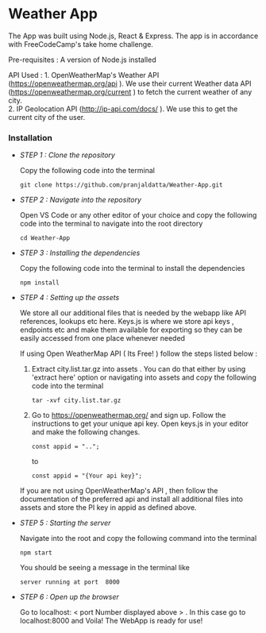 # Weather App 

The App was built using Node.js, React & Express. The app is in accordance with FreeCodeCamp's take home challenge.

Pre-requisites : A version of Node.js installed

API Used : 1. OpenWeatherMap's Weather API \(https://openweathermap.org/api \).
               We use their current Weather data API \(https://openweathermap.org/current \) to fetch the current weather of any                city.          
           2.  IP Geolocation API \(http://ip-api.com/docs/ \). We use this to get the current city of the user. 




### Installation

        

* *STEP 1 : Clone the repository*  
   
   Copy the following code into the terminal

  ```
  git clone https://github.com/pranjaldatta/Weather-App.git
  ```
  

* *STEP 2 : Navigate into the repository*
   
   Open VS Code or any other editor of your choice and copy the following code into the terminal to navigate into the root        directory  
   ```
   cd Weather-App
   ```
   
   
* *STEP 3 : Installing the dependencies*
    
   Copy the following code into the terminal to install the dependencies
   ```
   npm install
   ```
   
   
* *STEP 4 : Setting up the assets*

   We store all our additional files that is needed by the webapp like API references, lookups etc here. Keys.js is
   where we store api keys , endpoints etc and make them available for exporting so they can be easily accessed from one        place whenever needed
   
   If using Open WeatherMap API ( Its Free! ) follow the steps listed below :    
   
   1. Extract city.list.tar.gz into assets . You can do that either by using 'extract here' option or navigating into assets
      and copy the following code into the terminal
     
      ```
      tar -xvf city.list.tar.gz
      ```
   2. Go to https://openweathermap.org/ and sign up. Follow the instructions to get your unique api key.
      Open keys.js in your editor and make the following changes.
      
      ```
      const appid = "..";
      ```
      to
      
      ```
      const appid = "{Your api key}";
      ```
    
    If you are not using OpenWeatherMap's API , then follow the documentation of the preferred api and install all additional
    files into assets and store the PI key in appid as defined above. 
    
 
 
* *STEP 5 : Starting the server*

   Navigate into the root and copy the following command into the terminal 
   
   ```
   npm start
   ```
   
   You should be seeing a message in the terminal like
   
   ```
   server running at port  8000
   ```


* *STEP 6 : Open up the browser*
    
    Go to localhost: \< port Number displayed above \> . In this case go to localhost:8000 and Voila! The WebApp is ready for use! 

 
    
 
